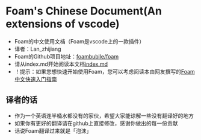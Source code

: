 # Foam's Chinese Document(An extensions of vscode)
- Foam的中文使用文档（Foam是vscode上的一款插件）
- 译者：Lan_zhijiang
- Foam的Github项目地址：[foambublle/foam](https://github.com/foambubble/foam)
- 请从index.md开始阅读本文档[index.md](index.md)
- ！提示：如果您想快速开始使用Foam，您可以考虑阅读本由网友撰写的[Foam中文快速入门指南](https://github.com/Jackiexiao/10-minutes-to-foam)

## 译者的话
- 作为一个英语连半桶水都没有的家伙，希望大家能谅解一些没有翻译好的地方
- 如果你有更好的翻译请在github上直接修改，感谢你做出的每一份贡献
- 话说Foam翻译过来就是「泡沫」
